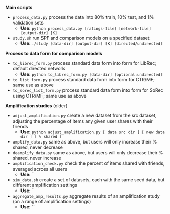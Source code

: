 **Main scripts**
- `process_data.py` process the data into 80% train, 10% test, and 1% validation sets
    - **Use:** `python process_data.py [ratings-file] [network-file] [output-dir] [K]`
- `study.sh` run SPF and comparison models on a specified dataset
    - **Use:** `./study [data-dir] [output-dir] [K] [directed/undirected]`

**Process to data form for comparison models**
- `to_librec_form.py` process standard data form into form for LibRec; default directed network
    - **Use:** `python to_librec_form.py [data-dir] [optional:undirected]`
- `to_list_form.py` process standard data form into form for CTR/MF; same use as above
- `to_sorec_list_form.py` process standard data form into form for SoRec using CTR/MF; same use as above

**Amplification studies** (older)
- `adjust_amplification.py` create a new dataset from the src dataset,
   adjusting the percentage of items any given user shares with their
   friends
    - **Use:** `python adjust_amplification.py [ data src dir ] [ new data dir ] [ % shared ]`
- `amplify_data.py` same as above, but users will only increase their % shared, never decrease
- `deamplify_data.py` same as above, but users will only decrease their % shared, never increase
- `amplification_check.py` check the percent of items shared with friends, averaged across all users
    - **Use:** ``
- `sim_data.sh` create a set of datasets, each with the same seed data, but different amplification settings
    - **Use:** ``
- `aggregate_amp_results.py` aggregate results of an amplification study (on a range of amplification settings)
    - **Use:** ``
